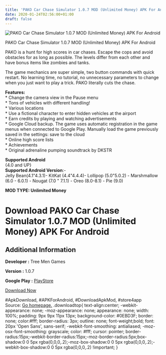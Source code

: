 ```yaml
---
title: 'PAKO Car Chase Simulator 1.0.7 MOD (Unlimited Money) APK For Android'
date: 2020-01-24T02:56:00+01:00
draft: false
---
```


![PAKO Car Chase Simulator 1.0.7 MOD (Unlimited Money) APK For Android](https://i0.wp.com/apkhome.net/wp-content/uploads/2020/01/PAKO-Car-Chase-Simulator-1.0.7-MOD-Unlimited-Money.png "PAKO Car Chase Simulator 1.0.7 MOD (Unlimited Money) APK For Android")

  

PAKO Car Chase Simulator 1.0.7 MOD (Unlimited Money) APK For Android

PAKO is a hunt for high scores in car chases. Escape the cops and avoid obstacles for as long as possible. The levels differ from each other and have bonus items like zombies and tanks.

The game mechanics are super simple, two button commands with quick restart. No learning time, no tutorial, no unnecessary parameters to change when you just want to play a trick. PAKO literally cuts the chase.

**Features:**  
\* Change the camera view in the Pause menu  
\* Tons of vehicles with different handling!  
\* Various locations  
\* Use a fictional character to enter hidden vehicles at the airport  
\* Earn credits by playing and watching advertisements  
\* Google Cloud backup. The game uses automatic registration in the game menus when connected to Google Play. Manually load the game previously saved in the settings: save to the cloud  
\* Online high score lists  
\* Achievements  
\* Original adrenaline pumping soundtrack by DKSTR

**Supported Android**  
{4.0 and UP}  
**Supported Android Version**:-  
Jelly Bean(4.1"4.3.1)- KitKat (4.4"4.4.4)- Lollipop (5.0"5.0.2) - Marshmallow (6.0 - 6.0.1) - Nougat (7.0 " 7.1.1) - Oreo (8.0-8.1) - Pie (9.0)

**MOD TYPE: Unlimited Money**

Download PAKO Car Chase Simulator 1.0.7 MOD (Unlimited Money) APK For Android
=============================================================================

Additional Information
----------------------

**Developer :** Tree Men Games

**Version :** 1.0.7

**Google Play :** [PlayStore](https://play.google.com/store/apps/details?id=com.treemengames.pako)

  

[Download Now](https://store4app.co/post/pako-car-chase-simulator-1-0-7-mod-unlimited-money-apk-for-android_1579780315)

  
#ApkDownload, #APKForAndroid, #DownloadApkMod, #store4app  
Source: [Go homepage.](https://store4app.co/post/pako-car-chase-simulator-1-0-7-mod-unlimited-money-apk-for-android_1579780315) .downloadtop{ text-align:center; -webkit-appearance: none; -moz-appearance: none; appearance: none; width: 100%; padding: 9px 9px 11px 13px; background-color: #0EBD3F; border: none; color:#fff; border-radius: 3px; outline: none; font-weight;bold; font: 20px 'Open Sans', sans-serif; -webkit-font-smoothing: antialiased; -moz-osx-font-smoothing: grayscale; color: #fff; cursor: pointer; border-radius:15px;-webkit-border-radius:15px;-moz-border-radius:5px;box-shadow:0 0 5px rgba(0,0,0,.2);-moz-box-shadow:0 0 5px rgba(0,0,0,.2);-webkit-box-shadow:0 0 5px rgba(0,0,0,.2) !important; }